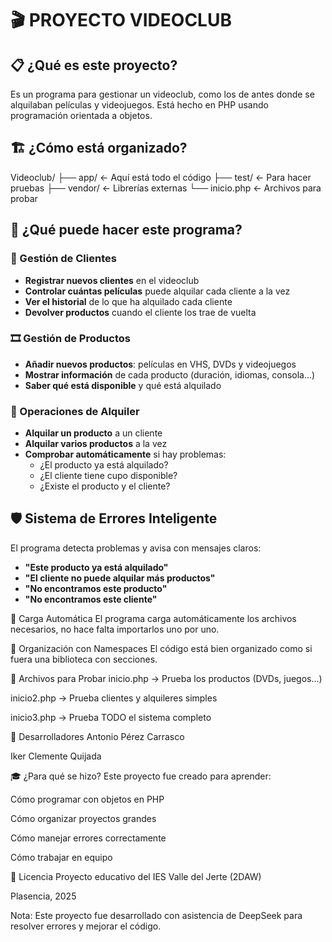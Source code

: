 # 🎬 PROYECTO VIDEOCLUB

## 📋 ¿Qué es este proyecto?
Es un programa para gestionar un videoclub, como los de antes donde se alquilaban películas y videojuegos. Está hecho en PHP usando programación orientada a objetos.

## 🏗️ ¿Cómo está organizado?
Videoclub/
├── app/ ← Aquí está todo el código
├── test/ ← Para hacer pruebas
├── vendor/ ← Librerías externas
└── inicio.php ← Archivos para probar
## 🎯 ¿Qué puede hacer este programa?

### 👥 Gestión de Clientes
- **Registrar nuevos clientes** en el videoclub
- **Controlar cuántas películas** puede alquilar cada cliente a la vez
- **Ver el historial** de lo que ha alquilado cada cliente
- **Devolver productos** cuando el cliente los trae de vuelta

### 🎞️ Gestión de Productos
- **Añadir nuevos productos**: películas en VHS, DVDs y videojuegos
- **Mostrar información** de cada producto (duración, idiomas, consola...)
- **Saber qué está disponible** y qué está alquilado

### 🔄 Operaciones de Alquiler
- **Alquilar un producto** a un cliente
- **Alquilar varios productos** a la vez
- **Comprobar automáticamente** si hay problemas:
  - ¿El producto ya está alquilado?
  - ¿El cliente tiene cupo disponible?
  - ¿Existe el producto y el cliente?

## 🛡️ Sistema de Errores Inteligente
El programa detecta problemas y avisa con mensajes claros:

- **"Este producto ya está alquilado"**
- **"El cliente no puede alquilar más productos"** 
- **"No encontramos este producto"**
- **"No encontramos este cliente"**

🔄 Carga Automática
El programa carga automáticamente los archivos necesarios, no hace falta importarlos uno por uno.

📁 Organización con Namespaces
El código está bien organizado como si fuera una biblioteca con secciones.

🧪 Archivos para Probar
inicio.php → Prueba los productos (DVDs, juegos...)

inicio2.php → Prueba clientes y alquileres simples

inicio3.php → Prueba TODO el sistema completo

👥 Desarrolladores
Antonio Pérez Carrasco

Iker Clemente Quijada

🎓 ¿Para qué se hizo?
Este proyecto fue creado para aprender:

Cómo programar con objetos en PHP

Cómo organizar proyectos grandes

Cómo manejar errores correctamente

Cómo trabajar en equipo

📄 Licencia
Proyecto educativo del IES Valle del Jerte (2DAW)

Plasencia, 2025

Nota: Este proyecto fue desarrollado con asistencia de DeepSeek para resolver errores y mejorar el código.
